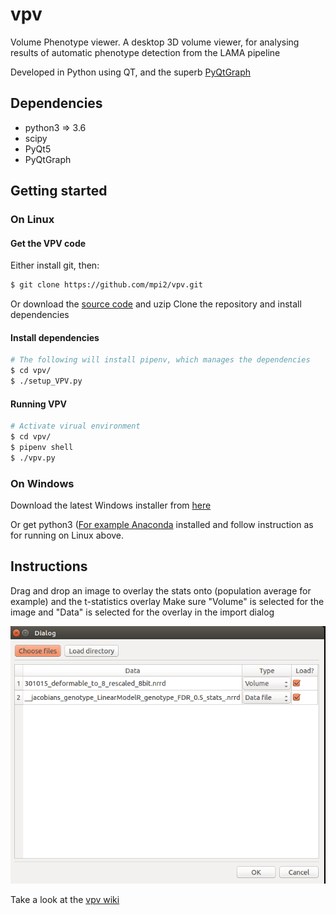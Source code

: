 # vpv
Volume Phenotype viewer. A desktop 3D volume viewer, for analysing results of automatic phenotype detection from the LAMA pipeline

Developed in Python using QT, and the superb [PyQtGraph](http://www.pyqtgraph.org/)

## Dependencies
* python3 => 3.6
* scipy
* PyQt5
* PyQtGraph


## Getting started
### On Linux

#### Get the VPV code
Either install git, then:
```bash
$ git clone https://github.com/mpi2/vpv.git
```

Or download the [source code](https://github.com/mpi2/vpv/archive/master.zip) and uzip
Clone the repository and install dependencies

#### Install dependencies
```bash
# The following will install pipenv, which manages the dependencies
$ cd vpv/
$ ./setup_VPV.py
```

#### Running VPV
```bash
# Activate virual environment
$ cd vpv/
$ pipenv shell
$ ./vpv.py 
```

### On Windows
Download the latest Windows installer from [here](https://github.com/mpi2/vpv/releases/) 

Or get python3 ([For example Anaconda](https://www.anaconda.com/download/#windows) installed and follow instruction as for running on Linux above.

## Instructions
Drag and drop an image to overlay the stats onto (population average for example) and the t-statistics overlay
Make sure "Volume" is selected for the image and "Data" is selected for the overlay in the import dialog

![Import image](docs/import_volume.png)

Take a look at the [vpv wiki](../../wiki)
